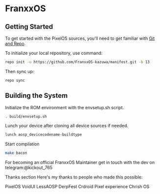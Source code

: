 
# FranxxOS

 Getting Started
---------------
To get started with the PixelOS sources, you'll need to get
familiar with [Git and Repo](https://source.android.com/setup/build/downloading).

 To initialize your local repository, use command:

```bash
repo init -u https://github.com/FranxxOS-kazuwa/manifest.git -b 13
```

Then sync up:

```bash
repo sync
```

Building the System
-------------------
 Initialize the ROM environment with the envsetup.sh script.

```bash
. build/envsetup.sh
```

Lunch your device after cloning all device sources if needed.

```bash
lunch aosp_devicecodename-buildtype
```

Start compilation

```bash
make bacon
```

For becoming an official FranxxOS Maintainer get in touch with the dev on telegram:@kickout_765

Thanks section
Here's my thanks to people who made this possible:

PixelOS
VoidUI
LessAOSP
DerpFest
Crdroid
Pixel experience
Chrish OS
